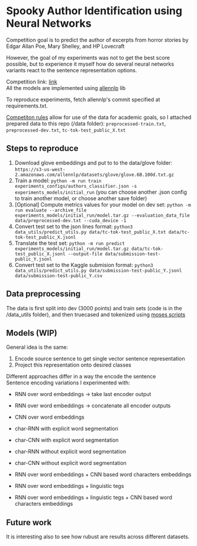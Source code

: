 # Spooky Author Identification using Neural Networks


Competition goal is to predict the author of excerpts from horror stories by Edgar Allan Poe, Mary Shelley, and HP Lovecraft

However, the goal of my experiments was not to get the best score possible, but to experience it myself how do several neural networks variants react to the sentence representation options. 


Competition link: [link](https://www.kaggle.com/c/spooky-author-identification) <br>
All the models are implemented using [allennlp](https://github.com/allenai/allennlp) lib

To reproduce experiments, fetch allennlp's commit specified at requirements.txt.   

[Competiton rules](https://www.kaggle.com/c/spooky-author-identification/rules) allow for use of the data for academic goals, 
so I attached prepared data to this repo (/data folder): `preprocessed-train.txt`, `preprocessed-dev.txt`, `tc-tok-test_public_X.txt`
## Steps to reproduce
1) Download glove embeddings and put to to the data/glove folder: 
`https://s3-us-west-2.amazonaws.com/allennlp/datasets/glove/glove.6B.100d.txt.gz`
2) Train a model: 
`python -m run train experiments_configs/authors_classifier.json -s experiments_models/initial_run`
(you can choose another .json config to train another model, or choose another save folder)
3) [Optional] Compute metrics values for your model on dev set: 
`python -m run evaluate --archive_file experiments_models/initial_run/model.tar.gz --evaluation_data_file data/preprocessed-dev.txt --cuda_device -1`
4) Convert test set to the json lines format: 
`python3 data_utils/predict_utils.py data/tc-tok-test_public_X.txt data/tc-tok-test_public_X.jsonl`
5) Translate the test set:
`python -m run predict experiments_models/initial_run/model.tar.gz data/tc-tok-test_public_X.jsonl --output-file data/submission-test-public_Y.jsonl`
6) Convert test set to the Kaggle submision format:
`python3 data_utils/predict_utils.py data/submission-test-public_Y.jsonl data/submission-test-public_Y.csv`

## Data preprocessing
The data is first split into dev (3000 points) and train sets (code is in the /data_utils folder), and then truecased and tokenized using [moses scripts](https://github.com/marian-nmt/moses-scripts)    

## Models (WIP)
General idea is the same:
1) Encode source sentence to get single vector sentence representation
2) Project this representation onto desired classes

Different approaches differ in a way the encode the sentence <br>
Sentence encoding variations I experimented with: <br> 
- RNN over word embeddings -> take last encoder output 
- RNN over word embeddings -> concatenate all encoder outputs
- CNN over word embeddings 

- char-RNN with explicit word segmentation
- char-CNN with explicit word segmentation

- char-RNN without explicit word segmentation
- char-CNN without explicit word segmentation

- RNN over word embeddings + CNN based word characters embeddings
- RNN over word embeddings + linguistic tegs

- RNN over word embeddings + linguistic tegs + CNN based word characters embeddings

## Future work
It is interesting also to see how rubust are results across different datasets. 